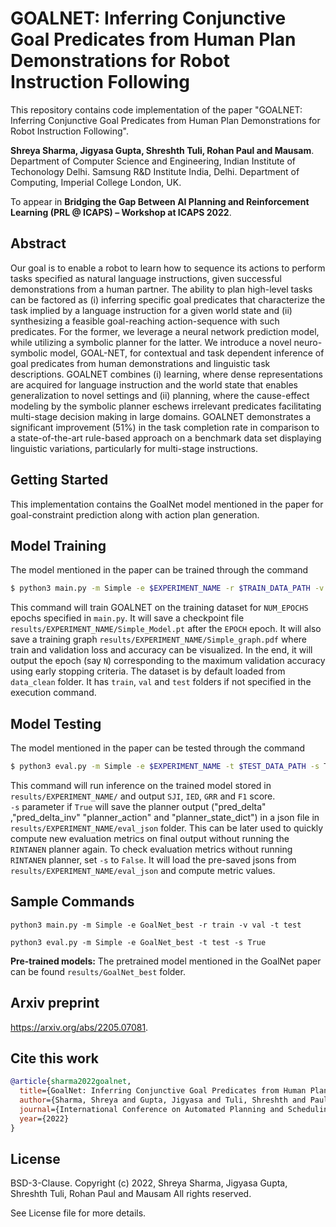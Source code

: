 # GOALNET: Inferring Conjunctive Goal Predicates from Human Plan Demonstrations for Robot Instruction Following

This repository contains code implementation of the paper "GOALNET: Inferring Conjunctive Goal Predicates from Human Plan Demonstrations for Robot Instruction Following".

**Shreya Sharma, Jigyasa Gupta, Shreshth Tuli, Rohan Paul and Mausam**. Department of Computer Science and Engineering, Indian Institute of Techonology Delhi. Samsung R&D Institute India, Delhi. Department of Computing, Imperial College London, UK.

To appear in **Bridging the Gap Between AI Planning and Reinforcement Learning (PRL @ ICAPS) – Workshop at ICAPS 2022**.

## Abstract

Our goal is to enable a robot to learn how to sequence its actions to perform tasks specified as natural language instructions, given successful demonstrations from a human partner. The ability to plan high-level tasks can be factored as (i) inferring specific goal predicates that characterize the task implied by a language instruction for a given world state and (ii) synthesizing a feasible goal-reaching action-sequence with such predicates. For the former, we leverage a neural network prediction model, while utilizing a symbolic planner for the latter. We introduce a novel neuro-symbolic model, GOAL-NET, for contextual and task dependent inference of goal predicates from human demonstrations and linguistic task descriptions. GOALNET combines (i) learning, where dense representations are acquired for language instruction and the world state that enables generalization to novel settings and (ii) planning, where the cause-effect modeling by the symbolic planner eschews irrelevant predicates facilitating multi-stage decision making in large domains. GOALNET demonstrates a significant improvement (51%) in the task completion rate in comparison to a state-of-the-art rule-based approach on a benchmark data set displaying linguistic variations, particularly for multi-stage instructions.

<!-- ## Supplementary video

[![IMAGE ALT TEXT HERE](https://img.youtube.com/vi/lUWU3rK1Gno/0.jpg)](https://www.youtube.com/watch?v=lUWU3rK1Gno) -->

## Getting Started

This implementation contains the GoalNet model mentioned in the paper for goal-constraint prediction along with action plan generation. 

## Model Training 

The model mentioned in the paper can be trained through the command

```bash
$ python3 main.py -m Simple -e $EXPERIMENT_NAME -r $TRAIN_DATA_PATH -v $VALIDATION_DATA_PATH -t $TEST_DATA_PATH
```
This command will train GOALNET on the training dataset for `NUM_EPOCHS` epochs specified in `main.py`. It will save a checkpoint file `results/EXPERIMENT_NAME/Simple_Model.pt` after the `EPOCH` epoch. It will also save a training graph `results/EXPERIMENT_NAME/Simple_graph.pdf` where train and validation loss and accuracy can be visualized. In the end, it will output the epoch (say `N`) corresponding to the maximum validation accuracy using early stopping criteria. The dataset is by default loaded from `data_clean` folder. It has `train`, `val` and `test` folders if not specified in the execution command.

## Model Testing 

The model mentioned in the paper can be tested through the command

```bash
$ python3 eval.py -m Simple -e $EXPERIMENT_NAME -t $TEST_DATA_PATH -s True/False
```

This command will run inference on the trained model stored in `results/EXPERIMENT_NAME/` and output `SJI`, `IED`, `GRR` and `F1` score.<br />
`-s` parameter if `True` will save the planner output ("pred_delta" ,"pred_delta_inv" "planner_action" and "planner_state_dict") in a json file in `results/EXPERIMENT_NAME/eval_json` folder. This can be later used to quickly compute new evaluation metrics on final output without running the `RINTANEN` planner again. To check evaluation metrics without running `RINTANEN` planner, set `-s` to `False`. It will load the pre-saved jsons from `results/EXPERIMENT_NAME/eval_json` and compute metric values.


## Sample Commands
```
python3 main.py -m Simple -e GoalNet_best -r train -v val -t test
```
```
python3 eval.py -m Simple -e GoalNet_best -t test -s True
```

**Pre-trained models:** The pretrained model mentioned in the GoalNet paper can be found `results/GoalNet_best` folder.


## Arxiv preprint
https://arxiv.org/abs/2205.07081.

## Cite this work
```bibtex
@article{sharma2022goalnet,
  title={GoalNet: Inferring Conjunctive Goal Predicates from Human Plan Demonstrations for Robot Instruction Following},
  author={Sharma, Shreya and Gupta, Jigyasa and Tuli, Shreshth and Paul, Rohan and Mausam},
  journal={International Conference on Automated Planning and Scheduling (ICAPS) - Planning and Reinforcement Learning Workshop},
  year={2022}
}
```

## License

BSD-3-Clause. 
Copyright (c) 2022, Shreya Sharma, Jigyasa Gupta, Shreshth Tuli, Rohan Paul and Mausam
All rights reserved.

See License file for more details.
